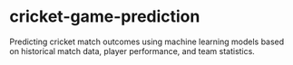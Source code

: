 # cricket-game-prediction
Predicting cricket match outcomes using machine learning models based on historical match data, player performance, and team statistics.

